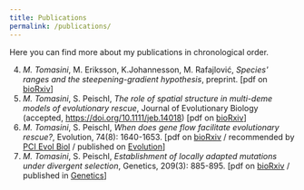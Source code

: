 ```yaml
---
title: Publications
permalink: /publications/
---
```

Here you can find more about my publications in chronological order.

4. *M. Tomasini*, M. Eriksson, K.Johannesson, M. Rafajlović, _Species' ranges and the steepening-gradient hypothesis_, preprint. [pdf on [bioRxiv](https://www.biorxiv.org/content/10.1101/2022.03.19.484973v1.full.pdf)] 
3. *M. Tomasini*, S. Peischl, _The role of spatial structure in multi-deme models of evolutionary rescue_, Journal of Evolutionary Biology (accepted, https://doi.org/10.1111/jeb.14018) [pdf on [bioRxiv](https://www.biorxiv.org/content/10.1101/2020.10.29.360842v2.full.pdf)]
2. *M. Tomasini*, S. Peischl, _When does gene flow facilitate evolutionary rescue?_, Evolution, 74(8): 1640-1653. [pdf on [bioRxiv](https://www.biorxiv.org/content/10.1101/622142v6.full.pdf) / recommended by [PCI Evol Biol](https://doi.org/10.24072/pci.evolbiol.100098) / published on [Evolution](https://onlinelibrary.wiley.com/doi/10.1111/evo.14038)]
1. *M. Tomasini*, S. Peischl, _Establishment of locally adapted mutations under divergent selection_, Genetics, 209(3): 885-895. [pdf on [bioRxiv](https://www.biorxiv.org/content/biorxiv/early/2018/05/03/248013.full.pdf) / published in [Genetics](http://www.genetics.org/content/209/3/885)]
 
